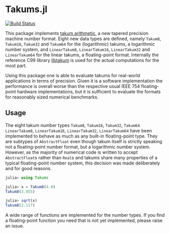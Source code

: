 # Takums.jl

[![Build Status](https://github.com/takum-arithmetic/Takums.jl/actions/workflows/CI.yml/badge.svg?branch=master)](https://github.com/takum-arithmetic/Takums.jl/actions/workflows/CI.yml?query=branch%3Amaster)

This package implements [takum arithmetic](https://arxiv.org/abs/2404.18603), a new tapered
precision machine number format. Eight new data types are defined, namely
`Takum8`, `Takum16`, `Takum32` and `Takum64` for the (logarithmic) takums,
a logarithmic number system, and `LinearTakum8`, `LinearTakum16`,
`LinearTakum32` and `LinearTakum64` for the linear takums, a floating-point
format. Internally the reference C99 library
[libtakum](https://github.com/takum-arithmetic/libtakum) is used for the
actual computations for the most part.

Using this package one is able to evaluate takums for real-world applications
in terms of precision. Given it is a software implementation the performance
is overall worse than the respective usual IEEE 754 floating-point hardware
implementations, but it is sufficient to evaluate the formats for reasonably
sized numerical benchmarks.

## Usage

The eight takum number types `Takum8`, `Takum16`, `Takum32`, `Takum64`
`LinearTakum8`, `LinearTakum16`, `LinearTakum32`, `LinearTakum64`
have been implemented to behave as much as any built-in floating-point
type. They are subtypes of `AbstractFloat` even though takum itself
is strictly speaking not a floating-point number format, but a
logarithmic number system. However, as the majority of numerical code is
written to accept `AbstractFloat`s rather than `Real`s and takums share
many properties of a typical floating-point number system, this decision
was made deliberately and for good reasons.

```julia
julia> using Takums

julia> x = Takum8(4.0)
Takum8(3.955)

julia> sqrt(x)
Takum8(2.117)
```

A wide range of functions are implemented for the number types. If you find
a floating-point function you need that is not yet implemented, please raise
an issue.
